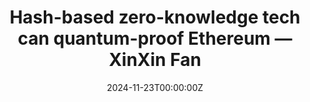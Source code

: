---
title: Hash-based zero-knowledge tech can quantum-proof Ethereum — XinXin Fan
tags:
- ZK
- PQC
date: "2024-11-23T00:00:00Z"

# Optional external URL for project (replaces project detail page).
external_link: "https://cointelegraph.com/news/zero-knowledge-proofs-quantum-proof-ethereum-xin-xin-fan"
---